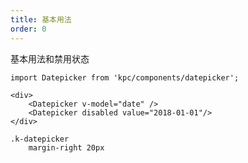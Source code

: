 ```yaml
---
title: 基本用法
order: 0
---
```


基本用法和禁用状态

```vdt
import Datepicker from 'kpc/components/datepicker';

<div>
    <Datepicker v-model="date" />
    <Datepicker disabled value="2018-01-01"/>
</div>
```

```styl
.k-datepicker
    margin-right 20px
```
